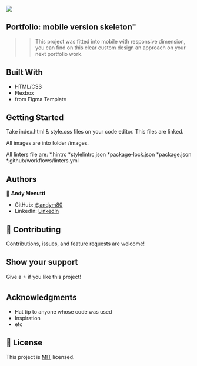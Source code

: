![](https://img.shields.io/badge/Microverse-blueviolet)

## Portfolio: mobile version skeleton"

> > This project was fitted into mobile with responsive dimension, you can find on this clear custom design an approach on your next portfolio work.

## Built With

- HTML/CSS
- Flexbox
- from Figma Template

## Getting Started

Take index.html & style.css files on your code editor. This files are linked.

All images are into folder /images.

All linters file are:
*.hintrc
*stylelintrc.json
*package-lock.json
*package.json
\*.github/workflows/linters.yml

## Authors

👤 **Andy Menutti**

- GitHub: [@andym80](https://github.com/andym80)
- LinkedIn: [LinkedIn](https://www.linkedin.com/in/andres-menutti-5a319816/?originalSubdomain=ar)

## 🤝 Contributing

Contributions, issues, and feature requests are welcome!

## Show your support

Give a ⭐️ if you like this project!

## Acknowledgments

- Hat tip to anyone whose code was used
- Inspiration
- etc

## 📝 License

This project is [MIT](LICENSE.md) licensed.
